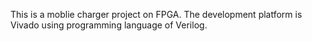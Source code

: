 This is a moblie charger project on FPGA.
The development platform is Vivado using programming language of Verilog.
